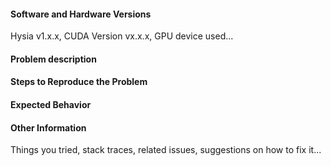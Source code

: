 <!-- 
Thank you for contributing to Hysia!
-->

#### Software and Hardware Versions 
Hysia v1.x.x, CUDA Version vx.x.x, GPU device used...

#### Problem description

#### Steps to Reproduce the Problem

#### Expected Behavior

#### Other Information 
Things you tried, stack traces, related issues, suggestions on how to fix it...